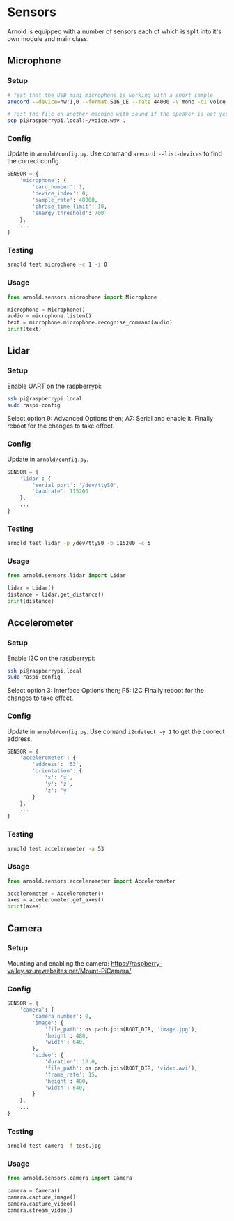 # Sensors

Arnold is equipped with a number of sensors each of which is split into it's own module and main class.

## Microphone

### Setup

```bash
# Test that the USB mini microphone is working with a short sample
arecord --device=hw:1,0 --format S16_LE --rate 44000 -V mono -c1 voice.wav

# Test the file on another machine with sound if the speaker is not yet hooked up
scp pi@raspberrypi.local:~/voice.wav .
```

### Config

Update in `arnold/config.py`. Use command `arecord --list-devices` to find the correct config.

```python
SENSOR = {
    'microphone': {
        'card_number': 1,
        'device_index': 0,
        'sample_rate': 48000,
        'phrase_time_limit': 10,
        'energy_threshold': 700
    },
    ...
}
```

### Testing

```bash
arnold test microphone -c 1 -i 0
```

### Usage

```python
from arnold.sensors.microphone import Microphone

microphone = Microphone()
audio = microphone.listen()
text = microphone.microphone.recognise_command(audio)
print(text)
```

## Lidar

### Setup

Enable UART on the raspberrypi:

```bash
ssh pi@raspberrypi.local
sudo raspi-config
```

Select option 9: Advanced Options then;
A7: Serial and enable it.
Finally reboot for the changes to take effect.

### Config

Update in `arnold/config.py`.

```python
SENSOR = {
    'lidar': {
        'serial_port': '/dev/ttyS0',
        'baudrate': 115200
    },
    ...
}
```

### Testing

```bash
arnold test lidar -p /dev/ttyS0 -b 115200 -c 5
```

### Usage

```python
from arnold.sensors.lidar import Lidar

lidar = Lidar()
distance = lidar.get_distance()
print(distance)
```

## Accelerometer

### Setup

Enable I2C on the raspberrypi:

```bash
ssh pi@raspberrypi.local
sudo raspi-config
```

Select option 3: Interface Options then;
P5: I2C
Finally reboot for the changes to take effect.

### Config

Update in `arnold/config.py`. Use comand `i2cdetect -y 1` to get the coorect address.

```python
SENSOR = {
    'accelerometer': {
        'address': '53',
        'orientation': {
            'x': 'x',
            'y': 'z',
            'z': 'y'
        }
    },
    ...
}
```

### Testing

```bash
arnold test accelerometer -a 53
```

### Usage

```python
from arnold.sensors.accelerometer import Accelerometer

accelerometer = Accelerometer()
axes = accelerometer.get_axes()
print(axes)
```

## Camera

### Setup

Mounting and enabling the camera: https://raspberry-valley.azurewebsites.net/Mount-PiCamera/

### Config

```python
SENSOR = {
    'camera': {
        'camera_number': 0,
        'image': {
            'file_path': os.path.join(ROOT_DIR, 'image.jpg'),
            'height': 480,
            'width': 640,
        },
        'video': {
            'duration': 10.0,
            'file_path': os.path.join(ROOT_DIR, 'video.avi'),
            'frame_rate': 15,
            'height': 480,
            'width': 640,
        }
    },
    ...
}
```

### Testing

```bash
arnold test camera -f test.jpg
```

### Usage

```python
from arnold.sensors.camera import Camera

camera = Camera()
camera.capture_image()
camera.capture_video()
camera.stream_video()
```
